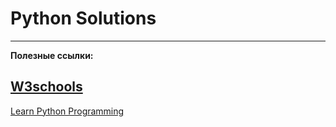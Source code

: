 # Python Solutions
---
**Полезные ссылки:**

[W3schools](https://www.w3schools.com/python)
-
[Learn Python Programming](https://www.programiz.com/python-programming)
